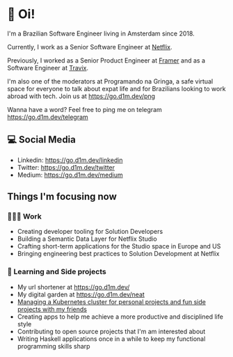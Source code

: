 # :wave: Oi!

I'm a Brazilian Software Engineer living in Amsterdam since 2018.

Currently, I work as a Senior Software Engineer at [Netflix](https://jobs.netflix.com/teams/).

Previously, I worked as a Senior Product Engineer at [Framer](https://framer.com) and as a Software Engineer at [Travix](https://travix.com).

I'm also one of the moderators at Programando na Gringa, a safe virtual space for everyone to talk about expat life and for Brazilians looking to work abroad with tech. Join us at https://go.d1m.dev/png

Wanna have a word? Feel free to ping me on telegram https://go.d1m.dev/telegram

## 💻 Social Media

 - Linkedin: https://go.d1m.dev/linkedin
 - Twitter: https://go.d1m.dev/twitter
 - Medium: https://go.d1m.dev/medium

## Things I'm focusing now

### 👨🏽‍💻 Work

 - Creating developer tooling for Solution Developers
 - Building a Semantic Data Layer for Netflix Studio
 - Crafting short-term applications for the Studio space in Europe and US
 - Bringing engineering best practices to Solution Development at Netflix

### 📖  Learning and Side projects

 - My url shortener at https://go.d1m.dev/
 - My digital garden at https://go.d1m.dev/neat
 - [Managing a Kubernetes cluster for personal projects and fun side projects with my friends](https://itnext.io/lessons-learned-from-managing-a-kubernetes-cluster-for-side-projects-780fbbacf36c)
 - Creating apps to help me achieve a more productive and disciplined life style
 - Contributing to open source projects that I'm am interested about
 - Writing Haskell applications once in a while to keep my functional programming skills sharp
